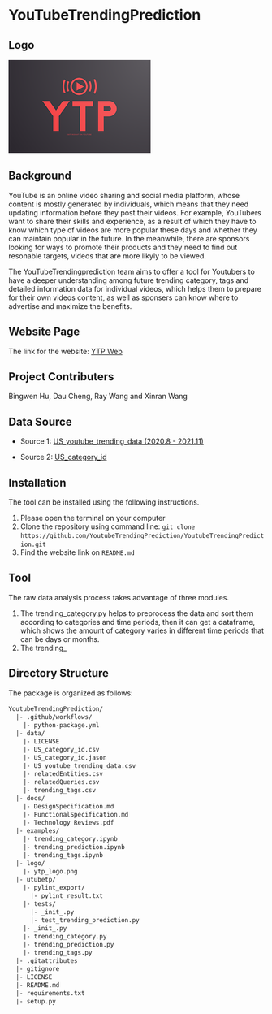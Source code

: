 # YouTubeTrendingPrediction


## Logo

<img src="logo/ytp_logo.png?raw=true" alt="logo" title="Title"  />


## Background

YouTube is an online video sharing and social media platform, whose content is mostly generated by individuals, which means that they need updating information before they post their videos. For example, YouTubers want to share their skills and experience, as a result of which they have to know which type of videos are more popular these days and whether they can maintain popular in the future. In the meanwhile, there are sponsors looking for ways to promote their products and they need to find out resonable targets, videos that are more likyly to be viewed.

The YouTubeTrendingprediction team aims to offer a tool for Youtubers to have a deeper understanding among future trending category, tags and detailed information data for individual videos, which helps them to prepare for their own videos content, as well as sponsers can know where to advertise and maximize the benefits.


## Website Page

The link for the website: [YTP Web](https://youtubetrendingprediction.github.io/YTP/) 


## Project Contributers

 Bingwen Hu, Dau Cheng, Ray Wang and Xinran Wang


## Data Source

* Source 1: [US_youtube_trending_data (2020.8 - 2021.11)](https://www.kaggle.com/rsrishav/youtube-trending-video-dataset)

* Source 2: [US_category_id](https://www.kaggle.com/rsrishav/youtube-trending-video-dataset)


## Installation

The tool can be installed using the following instructions.

 1. Please open the terminal on your computer
 2. Clone the repository using command line: `git clone https://github.com/YoutubeTrendingPrediction/YoutubeTrendingPrediction.git`
 3. Find the website link on `README.md`


## Tool

The raw data analysis process takes advantage of three modules.

 1. The trending_category.py helps to preprocess the data and sort them according to categories and time periods, then it can get a dataframe, which shows the amount of category varies in different time periods that can be days or months.
 2. The trending_

## Directory Structure

The package is organized as follows:
```
YoutubeTrendingPrediction/
  |- .github/workflows/
    |- python-package.yml
  |- data/
    |- LICENSE
    |- US_category_id.csv
    |- US_category_id.jason
    |- US_youtube_trending_data.csv
    |- relatedEntities.csv
    |- relatedQueries.csv
    |- trending_tags.csv
  |- docs/
    |- DesignSpecification.md
    |- FunctionalSpecification.md
    |- Technology Reviews.pdf
  |- examples/
    |- trending_category.ipynb
    |- trending_prediction.ipynb
    |- trending_tags.ipynb
  |- logo/
    |- ytp_logo.png
  |- utubetp/
    |- pylint_export/
      |- pylint_result.txt
    |- tests/
      |- _init_.py
      |- test_trending_prediction.py
    |- _init_.py
    |- trending_category.py
    |- trending_prediction.py
    |- trending_tags.py
  |- .gitattributes
  |- gitignore
  |- LICENSE
  |- README.md
  |- requirements.txt
  |- setup.py
```
